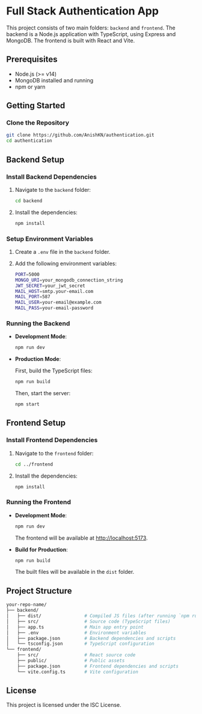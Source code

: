 
# Full Stack Authentication App

This project consists of two main folders: `backend` and `frontend`. The backend is a Node.js application with TypeScript, using Express and MongoDB. The frontend is built with React and Vite.

## Prerequisites

- Node.js (>= v14)
- MongoDB installed and running
- npm or yarn

## Getting Started

### Clone the Repository

```bash
git clone https://github.com/AnishKN/authentication.git
cd authentication
```

## Backend Setup

### Install Backend Dependencies

1. Navigate to the `backend` folder:

   ```bash
   cd backend
   ```

2. Install the dependencies:

   ```bash
   npm install
   ```

### Setup Environment Variables

1. Create a `.env` file in the `backend` folder.
2. Add the following environment variables:

   ```bash
   PORT=5000
   MONGO_URI=your_mongodb_connection_string
   JWT_SECRET=your_jwt_secret
   MAIL_HOST=smtp.your-email.com
   MAIL_PORT=587
   MAIL_USER=your-email@example.com
   MAIL_PASS=your-email-password
   ```

### Running the Backend

- **Development Mode**:

  ```bash
  npm run dev
  ```

- **Production Mode**:

  First, build the TypeScript files:

  ```bash
  npm run build
  ```

  Then, start the server:

  ```bash
  npm start
  ```

## Frontend Setup

### Install Frontend Dependencies

1. Navigate to the `frontend` folder:

   ```bash
   cd ../frontend
   ```

2. Install the dependencies:

   ```bash
   npm install
   ```

### Running the Frontend

- **Development Mode**:

  ```bash
  npm run dev
  ```

  The frontend will be available at [http://localhost:5173](http://localhost:5173).

- **Build for Production**:

  ```bash
  npm run build
  ```

  The built files will be available in the `dist` folder.

## Project Structure

```bash
your-repo-name/
├── backend/
│   ├── dist/                # Compiled JS files (after running `npm run build`)
│   ├── src/                 # Source code (TypeScript files)
│   ├── app.ts               # Main app entry point
│   ├── .env                 # Environment variables
│   ├── package.json         # Backend dependencies and scripts
│   └── tsconfig.json        # TypeScript configuration
└── frontend/
    ├── src/                 # React source code
    ├── public/              # Public assets
    ├── package.json         # Frontend dependencies and scripts
    └── vite.config.ts       # Vite configuration
```

## License

This project is licensed under the ISC License.
